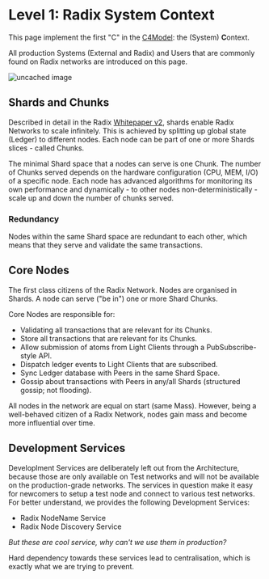 # Level 1: Radix System Context

This page implement the first "C" in the [C4Model](https://c4model.com/#coreDiagrams): the (System) **C**ontext.

All production Systems (External and Radix) and Users that are commonly found on Radix networks are introduced on this page.

![uncached image](http://www.plantuml.com/plantuml/proxy?cache=no&src=https://raw.githubusercontent.com/radixdlt/docs/arch/arch/c4_context.puml)

## Shards and Chunks

Described in detail in the Radix [Whitepaper v2](https://papers.radixdlt.com/tempo/v2/), shards enable Radix Networks to scale infinitely.
This is achieved by splitting up global state (Ledger) to different nodes. Each node can be part of one or more Shards slices - called Chunks.

The minimal Shard space that a nodes can serve is one Chunk. The number of Chunks served depends on the hardware configuration (CPU, MEM, I/O) of
a specific node. Each node has advanced algorithms for monitoring its own performance and dynamically - to other nodes non-deterministically - scale up and down
 the number of chunks served.

### Redundancy

Nodes within the same Shard space are redundant to each other, which means that they serve and validate the same transactions.

## Core Nodes

The first class citizens of the Radix Network. Nodes are organised in Shards. A node can serve ("be in") one or more Shard Chunks.

Core Nodes are responsible for:

* Validating all transactions that are relevant for its Chunks.
* Store all transactions that are relevant for its Chunks.
* Allow submission of atoms from Light Clients through a PubSubscribe-style API.
* Dispatch ledger events to Light Clients that are subscribed.
* Sync Ledger database with Peers in the same Shard Space.
* Gossip about transactions with Peers in any/all Shards (structured gossip; not flooding).

All nodes in the network are equal on start (same Mass). However, being a well-behaved citizen of a Radix Network, nodes gain mass 
and become more influential over time.

## Development Services

Developlment Services are deliberately left out from the Architecture, because those are only available on Test networks and will not be available on the production-grade networks. 
The services in question make it easy for newcomers to setup a test node and connect to various test networks.
For better understand, we provides the following Development Services:

* Radix NodeName Service
* Radix Node Discovery Service

*But these are cool service, why can't we use them in production?*

Hard dependency towards these services lead to centralisation, which is exactly what we are trying to prevent.
